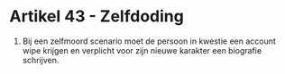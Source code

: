 # Artikel 43 - Zelfdoding

1. Bij een zelfmoord scenario moet de persoon in kwestie een account wipe krijgen en verplicht voor zijn nieuwe karakter een biografie schrijven.
